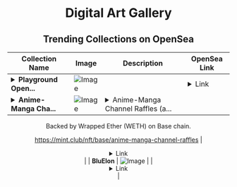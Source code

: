 <div align="center">

# Digital Art Gallery

## Trending Collections on OpenSea

| Collection Name                       | Image                                                                                     | Description                       | OpenSea Link                                                                                          |
|---------------------------------------|-------------------------------------------------------------------------------------------|-----------------------------------|--------------------------------------------------------------------------------------------------------|
| **<details><summary>Playground Open...</summary>Playground Open Ticketing Ecosystem Event 11155</details>** | ![Image](https://i.seadn.io/s/raw/files/ad4b567b5e819f5eb9dc8588aeb6896f.png?w=500&auto=format?w=200&auto=format) |  | <details><summary>Link</summary>[Playground Open Ticketing Ecosystem Event 11155](https://opensea.io/collection/playground-open-ticketing-ecosystem-event-11155)</details> |
| **<details><summary>Anime-Manga Cha...</summary>Anime-Manga Channel Raffles</details>** | ![Image](https://i.seadn.io/s/raw/files/c8e751d603c2cb5ab629d0d3b96ce1e7.jpg?w=500&auto=format?w=200&auto=format) | <details><summary>Anime-Manga Channel Raffles (a...</summary>Anime-Manga Channel Raffles (anime-manga-channel-raffles) is a Bonding Curved ERC-1155 token created on mint.club.

Backed by Wrapped Ether (WETH) on Base chain.

https://mint.club/nft/base/anime-manga-channel-raffles</details> | <details><summary>Link</summary>[Anime-Manga Channel Raffles](https://opensea.io/collection/anime-manga-channel-raffles)</details> |
| **BluElon** | ![Image](https://i.seadn.io/s/raw/files/d50de74aa27e945a1a71b9949a2144f6.png?w=500&auto=format?w=200&auto=format) |  | <details><summary>Link</summary>[BluElon](https://opensea.io/collection/bluelon-3)</details> |

</div>